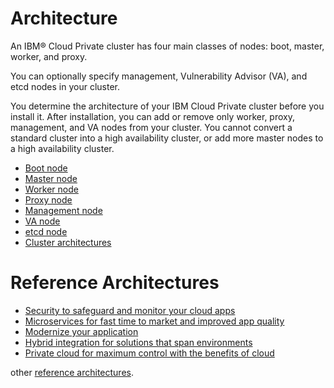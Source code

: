 # Architecture

An IBM® Cloud Private cluster has four main classes of nodes: boot, master, worker, and proxy.

You can optionally specify management, Vulnerability Advisor (VA), and etcd nodes in your cluster.

You determine the architecture of your IBM Cloud Private cluster before you install it. After installation, you can add or remove only worker, proxy, management, and VA nodes from your cluster. You cannot convert a standard cluster into a high availability cluster, or add more master nodes to a high availability cluster.

-   [Boot node](https://www.ibm.com/support/knowledgecenter/SSBS6K_3.1.2/getting_started/architecture.html?view=kc#boot)
-   [Master node](https://www.ibm.com/support/knowledgecenter/SSBS6K_3.1.2/getting_started/architecture.html?view=kc#master)
-   [Worker node](https://www.ibm.com/support/knowledgecenter/SSBS6K_3.1.2/getting_started/architecture.html?view=kc#worker)
-   [Proxy node](https://www.ibm.com/support/knowledgecenter/SSBS6K_3.1.2/getting_started/architecture.html?view=kc#proxy)
-   [Management node](https://www.ibm.com/support/knowledgecenter/SSBS6K_3.1.2/getting_started/architecture.html?view=kc#management)
-   [VA node](https://www.ibm.com/support/knowledgecenter/SSBS6K_3.1.2/getting_started/architecture.html?view=kc#va)
-   [etcd node](https://www.ibm.com/support/knowledgecenter/SSBS6K_3.1.2/getting_started/architecture.html?view=kc#etcd)
-   [Cluster architectures](https://www.ibm.com/support/knowledgecenter/SSBS6K_3.1.2/getting_started/architecture.html?view=kc#cluster)


# Reference Architectures

- [Security to safeguard and monitor your cloud apps](https://www.ibm.com/cloud/garage/architectures/securityArchitecture)
- [Microservices for fast time to market and improved app quality](https://www.ibm.com/cloud/garage/architectures/microservices)
- [Modernize your application](https://www.ibm.com/cloud/garage/architectures/application-modernization)
- [Hybrid integration for solutions that span environments](https://www.ibm.com/cloud/garage/architectures/hybridIntegration)
- [Private cloud for maximum control with the benefits of cloud](https://www.ibm.com/cloud/garage/architectures/private-cloud/reference-architecture)

other [reference architectures](https://www.ibm.com/cloud/garage/architectures).
